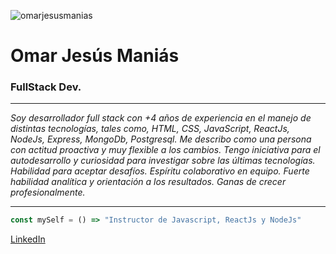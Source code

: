![omarjesusmanias](https://avatars.githubusercontent.com/u/100287962?s=96&v=4)

# Omar Jesús Maniás 

### FullStack Dev.

---

_Soy desarrollador full stack con +4 años de experiencia en el manejo de distintas tecnologías, tales como, HTML, CSS, JavaScript, ReactJs, NodeJs, Express, MongoDb, Postgresql. 
Me describo como una persona con actitud proactiva y muy flexible a los cambios. Tengo iniciativa para el autodesarrollo y curiosidad para investigar sobre las últimas tecnologías. Habilidad para aceptar desafíos. Espíritu colaborativo en equipo. Fuerte habilidad analítica y orientación a los resultados. Ganas de crecer profesionalmente._

---

```js
const mySelf = () => "Instructor de Javascript, ReactJs y NodeJs"

```

[LinkedIn](https://www.linkedin.com/in/omar-jesus-manias?lipi=urn%3Ali%3Apage%3Ad_flagship3_profile_view_base_contact_details%3BuGWnpT7aReGmqtXADSfyAA%3D%3D)
